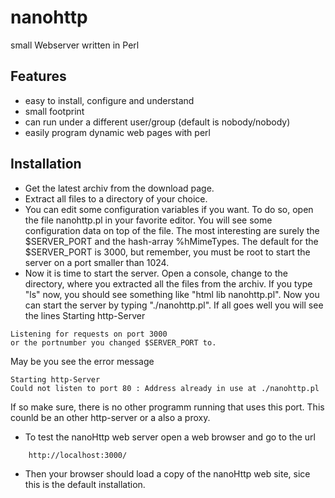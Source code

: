 nanohttp
========

small Webserver written in Perl

## Features

- easy to install, configure and understand
- small footprint
- can run under a different user/group (default is nobody/nobody)
- easily program dynamic web pages with perl

## Installation

- Get the latest archiv from the download page.
- Extract all files to a directory of your choice.
- You can edit some configuration variables if you want. To do so, open the file nanohttp.pl in your favorite editor. You will see some configuration data on top of the file. The most interesting are surely the $SERVER_PORT and the hash-array %hMimeTypes. The default for the $SERVER_PORT is 3000, but remember, you must be root to start the server on a port smaller than 1024.
- Now it is time to start the server. Open a console, change to the directory, where you extracted all the files from the archiv. If you type "ls" now, you should see something like "html lib nanohttp.pl". Now you can start the server by typing "./nanohttp.pl". If all goes well you will see the lines
Starting http-Server
```
Listening for requests on port 3000 
or the portnumber you changed $SERVER_PORT to. 
```
May be you see the error message
```
Starting http-Server
Could not listen to port 80 : Address already in use at ./nanohttp.pl
```
If so make sure, there is no other programm running that uses this port. This counld be an other http-server or a also a proxy.
- To test the nanoHttp web server open a web browser and go to the url
```
    http://localhost:3000/
```
- Then your browser should load a copy of the nanoHttp web site, sice this is the default installation.
